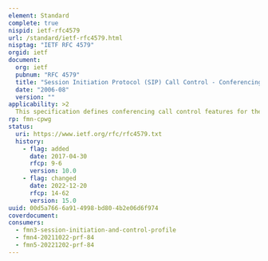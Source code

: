```yaml
---
element: Standard
complete: true
nispid: ietf-rfc4579
url: /standard/ietf-rfc4579.html
nisptag: "IETF RFC 4579"
orgid: ietf
document:
  org: ietf
  pubnum: "RFC 4579"
  title: "Session Initiation Protocol (SIP) Call Control - Conferencing for User Agents"
  date: "2006-08"
  version: ""
applicability: >2
  This specification defines conferencing call control features for the Session Initiation Protocol (SIP). This document builds on the Conferencing Requirements and Framework documents to define how a tightly coupled SIP conference works. The approach is explored from the perspective of different user agent (UA) types  conference-unaware, conference-aware, and focus UAs. The use of Uniform Resource Identifiers (URIs) in conferencing, OPTIONS for capabilities discovery, and call control using REFER are covered in detail with example call flow diagrams. The usage of the isfocus feature tag is defined.
rp: fmn-cpwg
status:
  uri: https://www.ietf.org/rfc/rfc4579.txt
  history: 
    - flag: added
      date: 2017-04-30
      rfcp: 9-6
      version: 10.0
    - flag: changed
      date: 2022-12-20
      rfcp: 14-62
      version: 15.0
uuid: 00d5a766-6a91-4998-bd80-4b2e06d6f974
coverdocument:
consumers:
  - fmn3-session-initiation-and-control-profile
  - fmn4-20211022-prf-84
  - fmn5-20221202-prf-84
---
```

